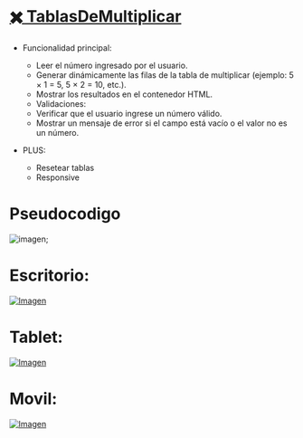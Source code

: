 # [✖️ TablasDeMultiplicar](https://davidfrontenddev.github.io/TablasDeMultiplicar/)

- Funcionalidad principal:

  - Leer el número ingresado por el usuario.
  - Generar dinámicamente las filas de la tabla de multiplicar (ejemplo: 5 × 1 = 5, 5 × 2 = 10, etc.).
  - Mostrar los resultados en el contenedor HTML.
  - Validaciones:
  - Verificar que el usuario ingrese un número válido.
  - Mostrar un mensaje de error si el campo está vacío o el valor no es un número.

- PLUS:
  - Resetear tablas
  - Responsive

# Pseudocodigo

![imagen](https://i.imgur.com/I38s3S5.png);

# Escritorio:

[![Imagen](https://i.imgur.com/BK1sPuj.png)](https://davidfrontenddev.github.io/TablasDeMultiplicar/)

# Tablet:

[![Imagen](https://i.imgur.com/Z38BmKj.png)](https://davidfrontenddev.github.io/TablasDeMultiplicar/)

# Movil:

[![Imagen](https://i.imgur.com/5A2PPtb.png)](https://davidfrontenddev.github.io/TablasDeMultiplicar/)
